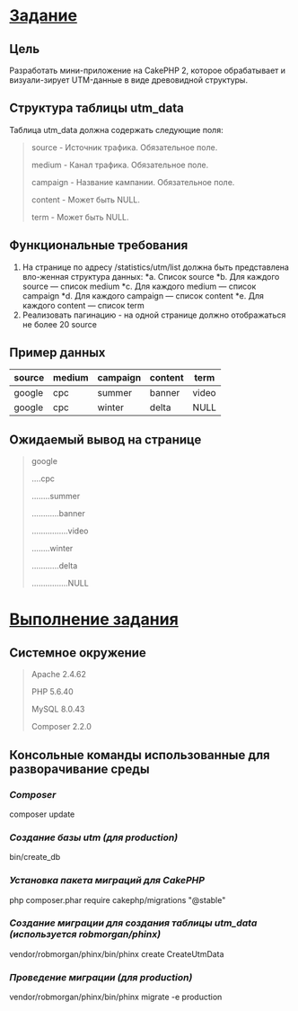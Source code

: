# <u>Задание</u>

## Цель
Разработать мини-приложение на CakePHP 2, которое обрабатывает и визуали-зирует UTM-данные в виде древовидной структуры.

## Структура таблицы utm_data
Таблица utm_data должна содержать следующие поля:
>	source - Источник трафика. Обязательное поле.
>
>	medium - Канал трафика. Обязательное поле.
>
>	campaign - Название кампании. Обязательное поле.
>
>	content - Может быть NULL.
>
>	term - Может быть NULL.
## Функциональные требования
1.	На странице по адресу /statistics/utm/list должна быть представлена вло-женная структура данных:
   *a.	Список source
   *b.	Для каждого source — список medium
   *c.	Для каждого medium — список campaign
   *d.	Для каждого campaign — список content
   *e.	Для каждого content — список term
2.	Реализовать пагинацию - на одной странице должно отображаться не более 20 source

## Пример данных
|source|medium|campaign|content|term|
|------|------|--------|-------|----|
|google|cpc|summer|banner|video|
|google|cpc|winter|delta|NULL|

## Ожидаемый вывод на странице
>google
>
>....cpc
>
>........summer
>
>............banner
>
>................video
>
>........winter	
>
>............delta
>
>................NULL

# <u>Выполнение задания</u>
## Системное окружение
>Apache 2.4.62
>
>PHP 5.6.40
>
>MySQL 8.0.43
>
>Composer 2.2.0

## Консольные команды использованные для разворачивание среды
### _Composer_
composer update

### *Создание базы utm (для production)*
bin/create_db

### *Установка пакета миграций для CakePHP*
php composer.phar require cakephp/migrations "@stable"

### *Создание миграции для создания таблицы utm_data (используется robmorgan/phinx)*
vendor/robmorgan/phinx/bin/phinx create CreateUtmData

### *Проведение миграции (для production)*
vendor/robmorgan/phinx/bin/phinx migrate -e production

